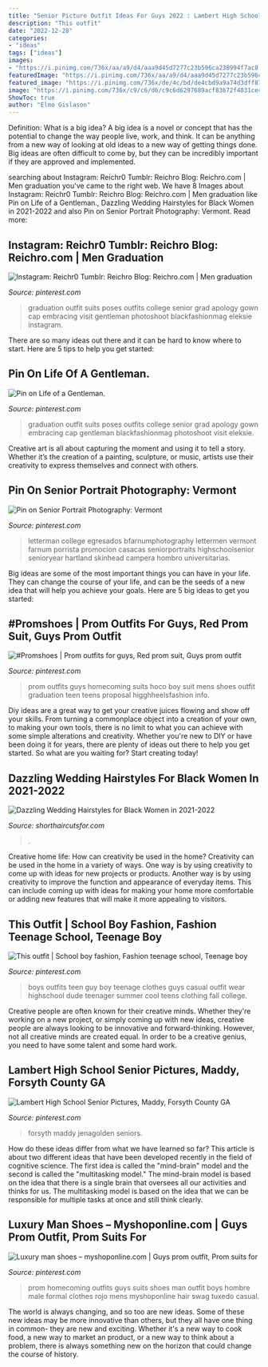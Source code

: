 ```yaml
---
title: "Senior Picture Outfit Ideas For Guys 2022 : Lambert High School Senior Pictures, Maddy, Forsyth County Ga"
description: "This outfit"
date: "2022-12-28"
categories:
- "ideas"
tags: ["ideas"]
images:
- "https://i.pinimg.com/736x/aa/a9/d4/aaa9d45d7277c23b596ca238994f7ac8.jpg"
featuredImage: "https://i.pinimg.com/736x/aa/a9/d4/aaa9d45d7277c23b596ca238994f7ac8.jpg"
featured_image: "https://i.pinimg.com/736x/de/4c/bd/de4cbd9a9a74d3dff871063e2614cfd5.jpg"
image: "https://i.pinimg.com/736x/c9/c6/d6/c9c6d6297689acf83672f4031ce46e3b.jpg"
ShowToc: true
author: "Elmo Gislason"
---
```



Definition: What is a big idea?
A big idea is a novel or concept that has the potential to change the way people live, work, and think. It can be anything from a new way of looking at old ideas to a new way of getting things done. Big ideas are often difficult to come by, but they can be incredibly important if they are approved and implemented.

	

		
searching about Instagram: Reichr0 Tumblr: Reichro Blog: Reichro.com | Men graduation you've came to the right web. We have 8 Images about Instagram: Reichr0 Tumblr: Reichro Blog: Reichro.com | Men graduation like Pin on Life of a Gentleman., Dazzling Wedding Hairstyles for Black Women in 2021-2022 and also Pin on Senior Portrait Photography: Vermont. Read more:
		
    
## Instagram: Reichr0 Tumblr: Reichro Blog: Reichro.com | Men Graduation

<img loading=lazy src="https://i.pinimg.com/originals/30/0b/a6/300ba6d9a561f53c9381a3134ee275ab.jpg" onerror="this.onerror=null;this.src='https://tse2.mm.bing.net/th?id=OIP.pnMHhZ3ny0nSSAP1nrY1ygHaJ4&amp;pid=15.1';" alt="Instagram: Reichr0 Tumblr: Reichro Blog: Reichro.com | Men graduation">

_Source: pinterest.com_

>graduation outfit suits poses outfits college senior grad apology gown cap embracing visit gentleman photoshoot blackfashionmag eleksie instagram. 

	

There are so many ideas out there and it can be hard to know where to start. Here are 5 tips to help you get started: 

    
## Pin On Life Of A Gentleman.

<img loading=lazy src="https://i.pinimg.com/736x/03/32/2d/03322d5547ac98e79071585f1e79fccb--graduation-outfit-men-graduation-pics.jpg" onerror="this.onerror=null;this.src='https://tse2.mm.bing.net/th?id=OIP.kMKj4aATlbBaZbZZ-_G2LQHaJ3&amp;pid=15.1';" alt="Pin on Life of a Gentleman.">

_Source: pinterest.com_

>graduation outfit suits poses outfits college senior grad apology gown embracing cap gentleman blackfashionmag photoshoot visit eleksie. 

	

Creative art is all about capturing the moment and using it to tell a story. Whether it’s the creation of a painting, sculpture, or music, artists use their creativity to express themselves and connect with others.

    
## Pin On Senior Portrait Photography: Vermont

<img loading=lazy src="https://i.pinimg.com/736x/aa/a9/d4/aaa9d45d7277c23b596ca238994f7ac8.jpg" onerror="this.onerror=null;this.src='https://tse3.mm.bing.net/th?id=OIP.sac6ibebzKI87638qcd6awHaLG&amp;pid=15.1';" alt="Pin on Senior Portrait Photography: Vermont">

_Source: pinterest.com_

>letterman college egresados bfarnumphotography lettermen vermont farnum porrista promocion casacas seniorportraits highschoolsenior senioryear hartland skinhead campera hombro universitarias. 

	

Big ideas are some of the most important things you can have in your life. They can change the course of your life, and can be the seeds of a new idea that will help you achieve your goals. Here are 5 big ideas to get you started: 

    
## #Promshoes | Prom Outfits For Guys, Red Prom Suit, Guys Prom Outfit

<img loading=lazy src="https://i.pinimg.com/736x/c9/c6/d6/c9c6d6297689acf83672f4031ce46e3b.jpg" onerror="this.onerror=null;this.src='https://tse3.mm.bing.net/th?id=OIP.fIsdphrJZt10RbDZ62gaYAHaHa&amp;pid=15.1';" alt="#Promshoes | Prom outfits for guys, Red prom suit, Guys prom outfit">

_Source: pinterest.com_

>prom outfits guys homecoming suits hoco boy suit mens shoes outfit graduation teen teens proposal higghheelsfashion info. 

	

Diy ideas are a great way to get your creative juices flowing and show off your skills. From turning a commonplace object into a creation of your own, to making your own tools, there is no limit to what you can achieve with some simple alterations and creativity. Whether you're new to DIY or have been doing it for years, there are plenty of ideas out there to help you get started. So what are you waiting for? Start creating today!

    
## Dazzling Wedding Hairstyles For Black Women In 2021-2022

<img loading=lazy src="https://www.shorthaircutsfor.com/img/pimg/190/updo-wedding-hairstyle-for-black-women.jpg" onerror="this.onerror=null;this.src='https://tse2.mm.bing.net/th?id=OIP.FhFI1TUn-1avnmucPGhMmgHaHa&amp;pid=15.1';" alt="Dazzling Wedding Hairstyles for Black Women in 2021-2022">

_Source: shorthaircutsfor.com_

>. 

	

Creative home life: How can creativity be used in the home?
Creativity can be used in the home in a variety of ways. One way is by using creativity to come up with ideas for new projects or products. Another way is by using creativity to improve the function and appearance of everyday items. This can include coming up with ideas for making your home more comfortable or adding new features that will make it more appealing to visitors.

    
## This Outfit | School Boy Fashion, Fashion Teenage School, Teenage Boy

<img loading=lazy src="https://i.pinimg.com/originals/2e/26/cc/2e26cc9869d68dc27e7dfd4ef7c4d689.jpg" onerror="this.onerror=null;this.src='https://tse3.mm.bing.net/th?id=OIP.HKeXBWusPTqkarbWgbSBRwAAAA&amp;pid=15.1';" alt="This outfit | School boy fashion, Fashion teenage school, Teenage boy">

_Source: pinterest.com_

>boys outfits teen guy boy teenage clothes guys casual outfit wear highschool dude teenager summer cool teens clothing fall college. 

	

Creative people are often known for their creative minds. Whether they're working on a new project, or simply coming up with new ideas, creative people are always looking to be innovative and forward-thinking. However, not all creative minds are created equal. In order to be a creative genius, you need to have some talent and some hard work.

    
## Lambert High School Senior Pictures, Maddy, Forsyth County GA

<img loading=lazy src="https://i.pinimg.com/736x/de/4c/bd/de4cbd9a9a74d3dff871063e2614cfd5.jpg" onerror="this.onerror=null;this.src='https://tse4.mm.bing.net/th?id=OIP.3G8TDlj1NBn2cf1u-KYeAQHaLH&amp;pid=15.1';" alt="Lambert High School Senior Pictures, Maddy, Forsyth County GA">

_Source: pinterest.com_

>forsyth maddy jenagolden seniors. 

	

How do these ideas differ from what we have learned so far?
This article is about two different ideas that have been developed recently in the field of cognitive science. The first idea is called the "mind-brain" model and the second is called the "multitasking model." The mind-brain model is based on the idea that there is a single brain that oversees all our activities and thinks for us. The multitasking model is based on the idea that we can be responsible for multiple tasks at once and still think clearly.

    
## Luxury Man Shoes – Myshoponline.com | Guys Prom Outfit, Prom Suits For

<img loading=lazy src="https://i.pinimg.com/736x/34/f6/1c/34f61c01901a64e16c71517899beea75.jpg" onerror="this.onerror=null;this.src='https://tse4.mm.bing.net/th?id=OIP.lGfU2nvcvWbw6cxyf0_7RwAAAA&amp;pid=15.1';" alt="Luxury man shoes – myshoponline.com | Guys prom outfit, Prom suits for">

_Source: pinterest.com_

>prom homecoming outfits guys suits shoes man outfit boys hombre male formal clothes rojo mens myshoponline hair swag tuxedo casual. 

	

The world is always changing, and so too are new ideas. Some of these new ideas may be more innovative than others, but they all have one thing in common- they are new and exciting. Whether it's a new way to cook food, a new way to market an product, or a new way to think about a problem, there is always something new on the horizon that could change the course of history.

